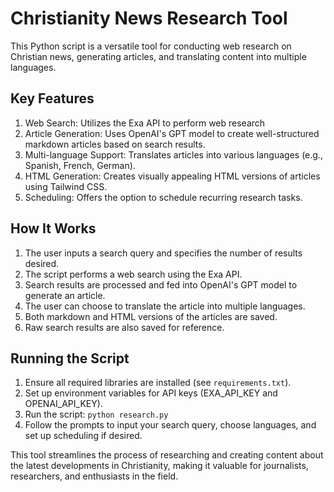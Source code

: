 # Christianity News Research Tool

This Python script is a versatile tool for conducting web research on Christian news, generating articles, and translating content into multiple languages.

## Key Features

1. Web Search: Utilizes the Exa API to perform web research
2. Article Generation: Uses OpenAI's GPT model to create well-structured markdown articles based on search results.
3. Multi-language Support: Translates articles into various languages (e.g., Spanish, French, German).
4. HTML Generation: Creates visually appealing HTML versions of articles using Tailwind CSS.
5. Scheduling: Offers the option to schedule recurring research tasks.

## How It Works

1. The user inputs a search query and specifies the number of results desired.
2. The script performs a web search using the Exa API.
3. Search results are processed and fed into OpenAI's GPT model to generate an article.
4. The user can choose to translate the article into multiple languages.
5. Both markdown and HTML versions of the articles are saved.
6. Raw search results are also saved for reference.

## Running the Script

1. Ensure all required libraries are installed (see `requirements.txt`).
2. Set up environment variables for API keys (EXA_API_KEY and OPENAI_API_KEY).
3. Run the script: `python research.py`
4. Follow the prompts to input your search query, choose languages, and set up scheduling if desired.

This tool streamlines the process of researching and creating content about the latest developments in Christianity, making it valuable for journalists, researchers, and enthusiasts in the field.
